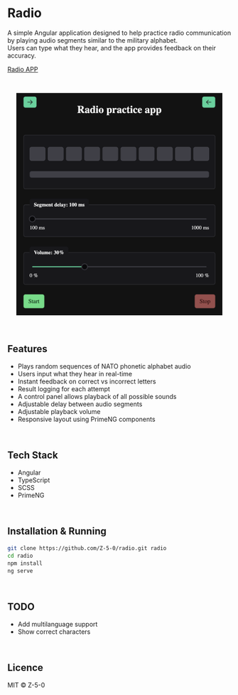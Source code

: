 # Radio

A simple Angular application designed to help practice radio communication by playing audio segments similar to the military alphabet.  
Users can type what they hear, and the app provides feedback on their accuracy.

[Radio APP](https://z-5-0.github.io/radio/)

<br>

<p align="center">
  <img src="https://raw.githubusercontent.com/Z-5-0/radio/main/public/assets/image/app.png" alt="Screenshot" style="height: 500px;">
</p>

<br>

## Features

- Plays random sequences of NATO phonetic alphabet audio
- Users input what they hear in real-time
- Instant feedback on correct vs incorrect letters
- Result logging for each attempt
- A control panel allows playback of all possible sounds
- Adjustable delay between audio segments
- Adjustable playback volume
- Responsive layout using PrimeNG components

<br>

## Tech Stack

- Angular
- TypeScript
- SCSS
- PrimeNG

<br>

## Installation & Running

```bash
git clone https://github.com/Z-5-0/radio.git radio
cd radio
npm install
ng serve
```

<br>

## TODO
- Add multilanguage support
- Show correct characters

<br>

## Licence
MIT © Z-5-0
